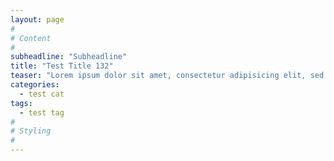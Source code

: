 ```yaml
---
layout: page
#
# Content
#
subheadline: "Subheadline"
title: "Test Title 132"
teaser: "Lorem ipsum dolor sit amet, consectetur adipisicing elit, sed do eiusmod tempor incididunt ut labore et dolore magna aliqua. Ut enim ad minim veniam, quis nostrud exercitation ullamco laboris nisi ut aliquip ex ea commodo consequat."
categories:
  - test cat
tags:
  - test tag
#
# Styling
#
---
```




 [1]: #
 [2]: #
 [3]: #
 [4]: #
 [5]: #
 [6]: #
 [7]: #
 [8]: #
 [9]: #
 [10]: #
